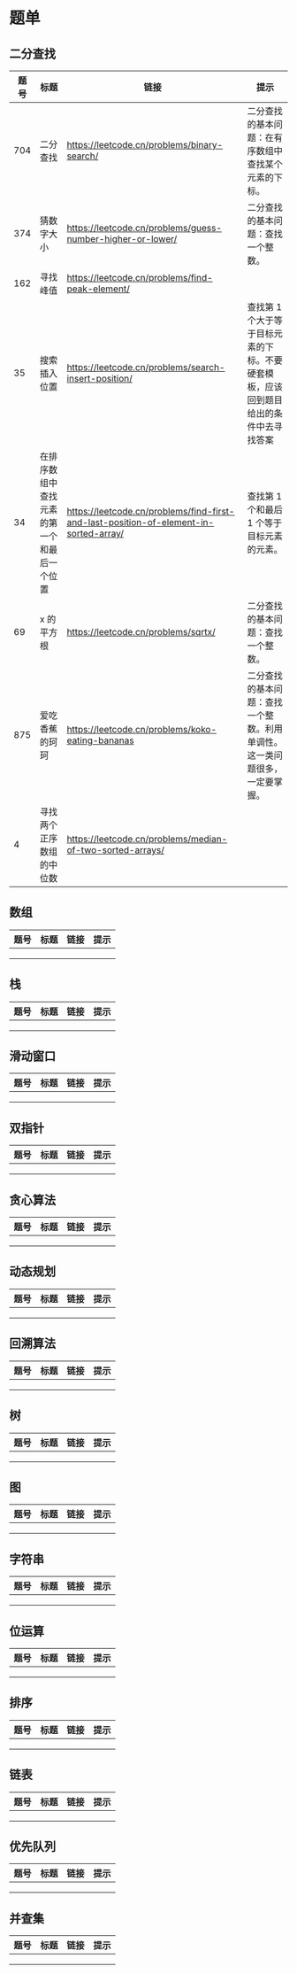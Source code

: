 # 题单

## 二分查找

| 题号 | 标题                                       | 链接                                                         | 提示                                                         |
| ---- | ------------------------------------------ | ------------------------------------------------------------ | ------------------------------------------------------------ |
| 704  | 二分查找                                   | https://leetcode.cn/problems/binary-search/                  | 二分查找的基本问题：在有序数组中查找某个元素的下标。         |
| 374  | 猜数字大小                                 | https://leetcode.cn/problems/guess-number-higher-or-lower/   | 二分查找的基本问题：查找一个整数。                           |
| 162  | 寻找峰值                                   | https://leetcode.cn/problems/find-peak-element/              |                                                              |
| 35   | 搜索插入位置                               | https://leetcode.cn/problems/search-insert-position/         | 查找第 1 个大于等于目标元素的下标。不要硬套模板，应该回到题目给出的条件中去寻找答案 |
| 34   | 在排序数组中查找元素的第一个和最后一个位置 | https://leetcode.cn/problems/find-first-and-last-position-of-element-in-sorted-array/ | 查找第 1 个和最后 1 个等于目标元素的元素。                   |
| 69   | x 的平方根                                 | https://leetcode.cn/problems/sqrtx/                          | 二分查找的基本问题：查找一个整数。                           |
| 875  | 爱吃香蕉的珂珂                             | https://leetcode.cn/problems/koko-eating-bananas             | 二分查找的基本问题：查找一个整数。利用单调性。这一类问题很多，一定要掌握。 |
| 4    | 寻找两个正序数组的中位数                   | https://leetcode.cn/problems/median-of-two-sorted-arrays/    |                                                              |

## 数组

| 题号 | 标题 | 链接 | 提示 |
| ---- | ---- | ---- | ---- |
|      |      |      |      |
|      |      |      |      |
|      |      |      |      |

## 栈

| 题号 | 标题 | 链接 | 提示 |
| ---- | ---- | ---- | ---- |
|      |      |      |      |
|      |      |      |      |
|      |      |      |      |



## 滑动窗口

| 题号 | 标题 | 链接 | 提示 |
| ---- | ---- | ---- | ---- |
|      |      |      |      |
|      |      |      |      |
|      |      |      |      |

## 双指针

| 题号 | 标题 | 链接 | 提示 |
| ---- | ---- | ---- | ---- |
|      |      |      |      |
|      |      |      |      |
|      |      |      |      |

## 贪心算法

| 题号 | 标题 | 链接 | 提示 |
| ---- | ---- | ---- | ---- |
|      |      |      |      |
|      |      |      |      |
|      |      |      |      |

## 动态规划

| 题号 | 标题 | 链接 | 提示 |
| ---- | ---- | ---- | ---- |
|      |      |      |      |
|      |      |      |      |
|      |      |      |      |

## 回溯算法

| 题号 | 标题 | 链接 | 提示 |
| ---- | ---- | ---- | ---- |
|      |      |      |      |
|      |      |      |      |
|      |      |      |      |

## 树

| 题号 | 标题 | 链接 | 提示 |
| ---- | ---- | ---- | ---- |
|      |      |      |      |
|      |      |      |      |
|      |      |      |      |

## 图

| 题号 | 标题 | 链接 | 提示 |
| ---- | ---- | ---- | ---- |
|      |      |      |      |
|      |      |      |      |
|      |      |      |      |

## 字符串

| 题号 | 标题 | 链接 | 提示 |
| ---- | ---- | ---- | ---- |
|      |      |      |      |
|      |      |      |      |
|      |      |      |      |

## 位运算

| 题号 | 标题 | 链接 | 提示 |
| ---- | ---- | ---- | ---- |
|      |      |      |      |
|      |      |      |      |
|      |      |      |      |

## 排序

| 题号 | 标题 | 链接 | 提示 |
| ---- | ---- | ---- | ---- |
|      |      |      |      |
|      |      |      |      |
|      |      |      |      |

## 链表

| 题号 | 标题 | 链接 | 提示 |
| ---- | ---- | ---- | ---- |
|      |      |      |      |
|      |      |      |      |
|      |      |      |      |

## 优先队列

| 题号 | 标题 | 链接 | 提示 |
| ---- | ---- | ---- | ---- |
|      |      |      |      |
|      |      |      |      |
|      |      |      |      |

## 并查集

| 题号 | 标题 | 链接 | 提示 |
| ---- | ---- | ---- | ---- |
|      |      |      |      |
|      |      |      |      |
|      |      |      |      |